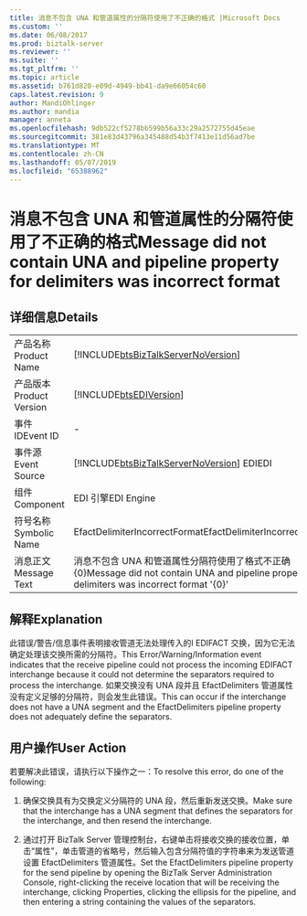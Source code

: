 ```yaml
---
title: 消息不包含 UNA 和管道属性的分隔符使用了不正确的格式 |Microsoft Docs
ms.custom: ''
ms.date: 06/08/2017
ms.prod: biztalk-server
ms.reviewer: ''
ms.suite: ''
ms.tgt_pltfrm: ''
ms.topic: article
ms.assetid: b761d820-e09d-4949-bb41-da9e66054c60
caps.latest.revision: 9
author: MandiOhlinger
ms.author: mandia
manager: anneta
ms.openlocfilehash: 9db522cf5278bb599b56a33c29a2572755d45eae
ms.sourcegitcommit: 381e83d43796a345488d54b3f7413e11d56ad7be
ms.translationtype: MT
ms.contentlocale: zh-CN
ms.lasthandoff: 05/07/2019
ms.locfileid: "65388962"
---
```

# <a name="message-did-not-contain-una-and-pipeline-property-for-delimiters-was-incorrect-format"></a><span data-ttu-id="9f795-102">消息不包含 UNA 和管道属性的分隔符使用了不正确的格式</span><span class="sxs-lookup"><span data-stu-id="9f795-102">Message did not contain UNA and pipeline property for delimiters was incorrect format</span></span>
## <a name="details"></a><span data-ttu-id="9f795-103">详细信息</span><span class="sxs-lookup"><span data-stu-id="9f795-103">Details</span></span>  
  
|                 |                                                                                             |
|-----------------|---------------------------------------------------------------------------------------------|
|  <span data-ttu-id="9f795-104">产品名称</span><span class="sxs-lookup"><span data-stu-id="9f795-104">Product Name</span></span>   |     [!INCLUDE[btsBizTalkServerNoVersion](../includes/btsbiztalkservernoversion-md.md)]      |
| <span data-ttu-id="9f795-105">产品版本</span><span class="sxs-lookup"><span data-stu-id="9f795-105">Product Version</span></span> |                 [!INCLUDE[btsEDIVersion](../includes/btsediversion-md.md)]                  |
|    <span data-ttu-id="9f795-106">事件 ID</span><span class="sxs-lookup"><span data-stu-id="9f795-106">Event ID</span></span>     |                                              -                                              |
|  <span data-ttu-id="9f795-107">事件源</span><span class="sxs-lookup"><span data-stu-id="9f795-107">Event Source</span></span>   |   [!INCLUDE[btsBizTalkServerNoVersion](../includes/btsbiztalkservernoversion-md.md)] <span data-ttu-id="9f795-108">EDI</span><span class="sxs-lookup"><span data-stu-id="9f795-108">EDI</span></span>    |
|    <span data-ttu-id="9f795-109">组件</span><span class="sxs-lookup"><span data-stu-id="9f795-109">Component</span></span>    |                                         <span data-ttu-id="9f795-110">EDI 引擎</span><span class="sxs-lookup"><span data-stu-id="9f795-110">EDI Engine</span></span>                                          |
|  <span data-ttu-id="9f795-111">符号名称</span><span class="sxs-lookup"><span data-stu-id="9f795-111">Symbolic Name</span></span>  |                                <span data-ttu-id="9f795-112">EfactDelimiterIncorrectFormat</span><span class="sxs-lookup"><span data-stu-id="9f795-112">EfactDelimiterIncorrectFormat</span></span>                                |
|  <span data-ttu-id="9f795-113">消息正文</span><span class="sxs-lookup"><span data-stu-id="9f795-113">Message Text</span></span>   | <span data-ttu-id="9f795-114">消息不包含 UNA 和管道属性分隔符使用了格式不正确{0}</span><span class="sxs-lookup"><span data-stu-id="9f795-114">Message did not contain UNA and pipeline property for delimiters was incorrect format '{0}'</span></span> |
  
## <a name="explanation"></a><span data-ttu-id="9f795-115">解释</span><span class="sxs-lookup"><span data-stu-id="9f795-115">Explanation</span></span>  
 <span data-ttu-id="9f795-116">此错误/警告/信息事件表明接收管道无法处理传入的I EDIFACT 交换，因为它无法确定处理该交换所需的分隔符。</span><span class="sxs-lookup"><span data-stu-id="9f795-116">This Error/Warning/Information event indicates that the receive pipeline could not process the incoming EDIFACT interchange because it could not determine the separators required to process the interchange.</span></span> <span data-ttu-id="9f795-117">如果交换没有 UNA 段并且 EfactDelimiters 管道属性没有定义足够的分隔符，则会发生此错误。</span><span class="sxs-lookup"><span data-stu-id="9f795-117">This can occur if the interchange does not have a UNA segment and the EfactDelimiters pipeline property does not adequately define the separators.</span></span>  
  
## <a name="user-action"></a><span data-ttu-id="9f795-118">用户操作</span><span class="sxs-lookup"><span data-stu-id="9f795-118">User Action</span></span>  
 <span data-ttu-id="9f795-119">若要解决此错误，请执行以下操作之一：</span><span class="sxs-lookup"><span data-stu-id="9f795-119">To resolve this error, do one of the following:</span></span>  
  
1.  <span data-ttu-id="9f795-120">确保交换具有为交换定义分隔符的 UNA 段，然后重新发送交换。</span><span class="sxs-lookup"><span data-stu-id="9f795-120">Make sure that the interchange has a UNA segment that defines the separators for the interchange, and then resend the interchange.</span></span>  
  
2.  <span data-ttu-id="9f795-121">通过打开 BizTalk Server 管理控制台，右键单击将接收交换的接收位置，单击“属性”，单击管道的省略号，然后输入包含分隔符值的字符串来为发送管道设置 EfactDelimiters 管道属性。</span><span class="sxs-lookup"><span data-stu-id="9f795-121">Set the EfactDelimiters pipeline property for the send pipeline by opening the BizTalk Server Administration Console, right-clicking the receive location that will be receiving the interchange, clicking Properties, clicking the ellipsis for the pipeline, and then entering a string containing the values of the separators.</span></span>